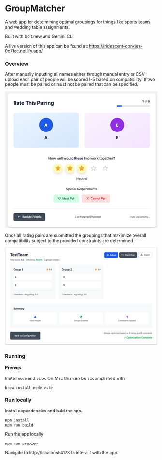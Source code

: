 # GroupMatcher 

A web app for determining optimal groupings for things like sports teams and wedding table assignments. 

Built with bolt.new and Gemini CLI

A live version of this app can be found at: https://iridescent-conkies-0c7fec.netlify.app/

### Overview

After manually inputting all names either through manual entry or CSV upload each pair of people will be scored 1-5 based on compatibility. If two people must be paired or must not be paired that can be specified. 

![rating](imgs/rating_page.png)

Once all rating pairs are submitted the groupings that maximize overall compatibility subject to the provided constraints are determined 

![results](imgs/result_page.png)

### Running

#### Prereqs
Install `node` and `vite`. On Mac this can be accomplished with 
```
brew install node vite
```

### Run locally 
Install dependencies and buld the app.
```
npm install
npm run build
```

Run the app locally
```
npm run preview
```

Navigate to http://localhost:4173 to interact with the app.